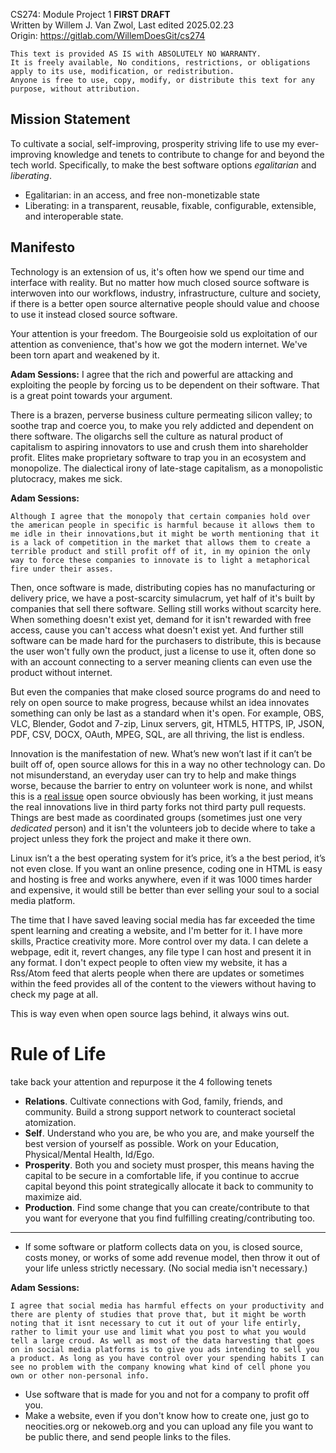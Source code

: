 CS274: Module Project 1 **FIRST DRAFT** <br>
Written by Willem J. Van Zwol, Last edited 2025.02.23 <br>
Origin: https://gitlab.com/WillemDoesGit/cs274

```pretext
This text is provided AS IS with ABSOLUTELY NO WARRANTY.
It is freely available, No conditions, restrictions, or obligations apply to its use, modification, or redistribution.
Anyone is free to use, copy, modify, or distribute this text for any purpose, without attribution.
```

## Mission Statement
To cultivate a social, self-improving, prosperity striving life to use my ever-improving knowledge and tenets to contribute to change for and beyond the tech world. Specifically, to make the best software options *egalitarian* and *liberating*.
 - Egalitarian: in an access, and free non-monetizable state 
 - Liberating: in a transparent, reusable, fixable, configurable, extensible, and interoperable state.

## Manifesto
Technology is an extension of us, it's often how we spend our time and interface with reality. But no matter how much closed source software is interwoven into our workflows, industry, infrastructure, culture and society, if there is a better open source alternative people should value and choose to use it instead closed source software. 

Your attention is your freedom.
The Bourgeoisie sold us exploitation of our attention as convenience, that's how we got the modern internet. We've been torn apart and weakened by it.

**Adam Sessions:**
    I agree that the rich and powerful are attacking and exploiting the people by forcing us to be dependent on their software. That is a great point towards your argument.


There is a brazen, perverse business culture permeating silicon valley; to soothe trap and coerce you, to make you rely addicted and dependent on there software. The oligarchs sell the culture as natural product of capitalism to aspiring innovators to use and crush them into shareholder profit. Elites make proprietary software to trap you in an ecosystem and monopolize. The dialectical irony of late-stage capitalism, as a monopolistic plutocracy, makes me sick.

**Adam Sessions:**

    Although I agree that the monopoly that certain companies hold over the american people in specific is harmful because it allows them to me idle in their innovations,but it might be worth mentioning that it is a lack of competition in the market that allows them to create a terrible product and still profit off of it, in my opinion the only way to force these companies to innovate is to light a metaphorical fire under their asses.

Then, once software is made, distributing copies has no manufacturing or delivery price, we have a post-scarcity simulacrum, yet half of it's built by companies that sell there software.
Selling still works without scarcity here. When something doesn't exist yet, demand for it isn't rewarded with free access, cause you can't access what doesn't exist yet. And further still software can be made hard for the purchasers to distribute, this is because the user won't fully own the product, just a license to use it, often done so with an account connecting to a server meaning clients can even use the product without internet.

But even the companies that make closed source programs do and need to rely on open source to make progress, because whilst an idea innovates something can only be last as a standard when it's open. For example, OBS, VLC, Blender, Godot and 7-zip, Linux servers, git, HTML5, HTTPS, IP, JSON, PDF, CSV, DOCX, OAuth, MPEG, SQL, are all thriving, the list is endless.



Innovation is the manifestation of new. What’s new won’t last if it can’t be built off of, open source allows for this in a way no other technology can. 
Do not misunderstand, an everyday user can try to help and make things worse, because the barrier to entry on volunteer work is none, and whilst this is a [real issue](https://gist.github.com/g1eny0ung/9e7d4d0f72547a8d156452e76fa8f7a3) open source obviously has been working, it just means the real innovations live in third party forks not third party pull requests. Things are best made as coordinated groups (sometimes just one very *dedicated* person) and it isn't the volunteers job to decide where to take a project unless they fork the project and make it there own. 

Linux isn’t a the best operating system for it’s price, it’s a the best period, it’s not even close. If you want an online presence, coding one in HTML is easy and hosting is free and works anywhere, even if it was 1000 times harder and expensive, it would still be better than ever selling your soul to a social media platform. 

The time that I have saved leaving social media has far exceeded the time spent learning and creating a website, and I'm better for it. I have more skills, Practice creativity more. More control over my data. I can delete a webpage, edit it, revert changes, any file type I can host and present it in any format.
I don't expect people to often view my website, it has a Rss/Atom feed that alerts people when there are updates or sometimes within the feed provides all of the content to the viewers without having to check my page at all.

This is way even when open source lags behind, it always wins out.

# Rule of Life
take back your attention and repurpose it the 4 following tenets
 - **Relations**. Cultivate connections with God, family, friends, and community. Build a strong support network to counteract societal atomization.
 - **Self**. Understand who you are, be who you are, and make yourself the best version of yourself as possible. Work on your Education, Physical/Mental Health, Id/Ego.
 - **Prosperity**. Both you and society must prosper, this means having the capital to be secure in a comfortable life, if you continue to accrue capital beyond this point strategically allocate it back to community to maximize aid.
 - **Production**. Find some change that you can create/contribute to that you want for everyone that you find fulfilling creating/contributing too.
---
 - If some software or platform collects data on you, is closed source, costs money, or works of some add revenue model, then throw it out of your life unless strictly necessary. (No social media isn't necessary.)

**Adam Sessions:**

    I agree that social media has harmful effects on your productivity and there are plenty of studies that prove that, but it might be worth noting that it isnt necessary to cut it out of your life entirly, rather to limit your use and limit what you post to what you would tell a large croud. As well as most of the data harvesting that goes on in social media platforms is to give you ads intending to sell you a product. As long as you have control over your spending habits I can see no problem with the company knowing what kind of cell phone you own or other non-personal info.

 - Use software that is made for you and not for a company to profit off you.
 - Make a website, even if you don't know how to create one, just go to neocities.org or nekoweb.org and you can upload any file you want to be public there, and send people links to the files.